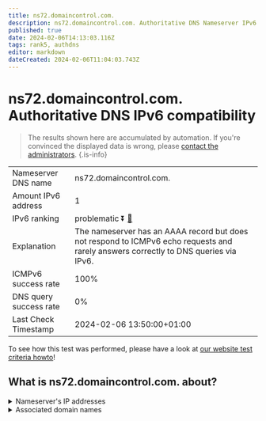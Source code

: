 ```yaml
---
title: ns72.domaincontrol.com.
description: ns72.domaincontrol.com. Authoritative DNS Nameserver IPv6 compatibility
published: true
date: 2024-02-06T14:13:03.116Z
tags: rank5, authdns
editor: markdown
dateCreated: 2024-02-06T11:04:03.743Z
---
```


# ns72.domaincontrol.com. Authoritative DNS IPv6 compatibility

> The results shown here are accumulated by automation. If you're convinced the displayed data is wrong, please [contact the administrators](/howto/chat). 
{.is-info}




|   |   |
| - | - |
| Nameserver DNS name | ns72.domaincontrol.com.
| Amount IPv6 address | 1
| IPv6 ranking | problematic :arrow_double_down: [🔗](/howto/ranking) |
| Explanation | The nameserver has an AAAA record but does not respond to ICMPv6 echo requests and rarely answers correctly to DNS queries via IPv6. |
| ICMPv6 success rate | 100%|
| DNS query success rate | 0% |
| Last Check Timestamp | 2024-02-06 13:50:00+01:00 |

To see how this test was performed, please have a look at [our website test criteria howto](/howto/testcriteria/authdns)!


## What is ns72.domaincontrol.com. about?




<details>
<summary>Nameserver's IP addresses</summary>

2603:5:2294::2e

</details>



<details>
<summary>Associated domain names</summary>

www.scylladb.com

</details>

